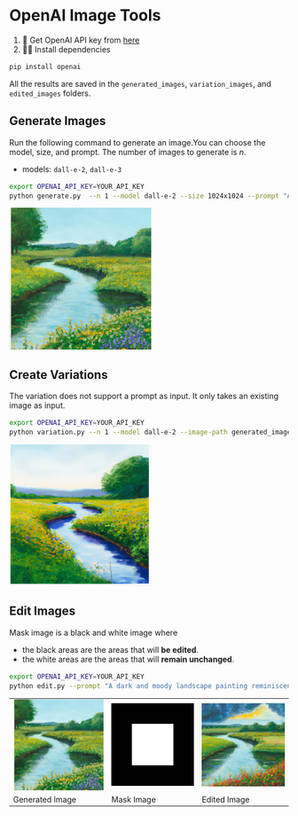 # OpenAI Image Tools

1. 🚀 Get OpenAI API key from [here](https://platform.openai.com/api-keys)
2. 🏄‍♂️ Install dependencies

```bash
pip install openai
```

All the results are saved in the `generated_images`, `variation_images`, and `edited_images` folders.

## Generate Images

Run the following command to generate an image.You can choose the model, size, and prompt. 
The number of images to generate is *n*.

* models: `dall-e-2`, `dall-e-3`


```bash 
export OPENAI_API_KEY=YOUR_API_KEY
python generate.py  --n 1 --model dall-e-2 --size 1024x1024 --prompt "An impressionist-style landscape painting reminiscent of Monet or Manet. The scene showcases a peaceful countryside with a meandering river surrounded by vibrant greenery and blooming flowers."
```

<img src="generated_images/example.png" alt="Variation 0" width="256">

## Create Variations

The variation does not support a prompt as input. It only takes an existing image as input.

```bash 
export OPENAI_API_KEY=YOUR_API_KEY
python variation.py --n 1 --model dall-e-2 --image-path generated_images/example.png --size 1024x1024
```

<img src="variation_images/example.png" alt="Variation 0" width="256">

## Edit Images

Mask image is a black and white image where 
* the black areas are the areas that will **be edited**.
* the white areas are the areas that will **remain unchanged**.


```bash 
export OPENAI_API_KEY=YOUR_API_KEY
python edit.py --prompt "A dark and moody landscape painting reminiscent of Monet or Manet. The scene showcases a stormy countryside with a meandering river surrounded by vibrant greenery and blooming flowers." --n 1 --model dall-e-2 --image-path generated_images/example.png  --mask-path masks/example.png
```

<table>
  <tr>
    <td><img src="generated_images/example.png" alt="Generated Image" width="256"></td>
    <td><img src="masks/example.png" alt="Mask Image" width="256"></td>
    <td><img src="edited_images/example.png" alt="Edited Image" width="256"></td>
  </tr>
  <tr>
    <td>Generated Image</td>
    <td>Mask Image</td>
    <td>Edited Image</td>
  </tr>
</table>
